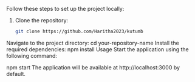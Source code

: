Follow these steps to set up the project locally:

1. Clone the repository:
   ```bash
   git clone https://github.com/Haritha2023/kutumb
Navigate to the project directory:
cd your-repository-name
Install the required dependencies:
npm install
Usage
Start the application using the following command:

npm start
The application will be available at http://localhost:3000 by default.